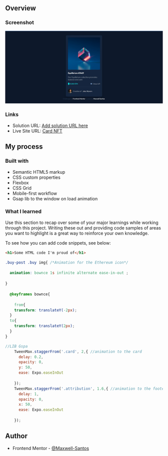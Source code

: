 ## Overview
### Screenshot

![Card NFT](./images/screenshot.jpg)
### Links

- Solution URL: [Add solution URL here](https://your-solution-url.com)
- Live Site URL: [Card NFT](https://nft-seven-nu.vercel.app/)

## My process

### Built with

- Semantic HTML5 markup
- CSS custom properties
- Flexbox
- CSS Grid
- Mobile-first workflow
- Gsap lib to the window on load animation

### What I learned

Use this section to recap over some of your major learnings while working through this project. Writing these out and providing code samples of areas you want to highlight is a great way to reinforce your own knowledge.

To see how you can add code snippets, see below:

```html
<h1>Some HTML code I'm proud of</h1>
```
```css
.buy-post .buy img{ /*Animation for the Ethereum icon*/

  animation: bownce 1s infinite alternate ease-in-out ;

}

  @keyframes bownce{
    
    from{
    transform: translateY(-2px);
  }
  to{
    transform: translateY(2px);
  } 
}

```
```js
//LIB Gspa
    TweenMax.staggerFrom('.card', 2,{ //animation to the card
      delay: 0.2, 
      opacity: 0,
      y: 50,
      ease: Expo.easeInOut

    });
    TweenMax.staggerFrom('.attribution', 1.6,{ //animation to the footer
      delay: 1,
      opacity: 0,
      x: 50,
      ease: Expo.easeInOut

    });
```
## Author

- Frontend Mentor - [@Maxwell-Santos](https://www.frontendmentor.io/profile/Maxwell-Santos)
